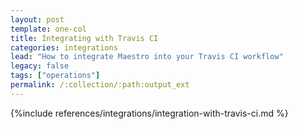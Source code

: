 ```yaml
---
layout: post
template: one-col
title: Integrating with Travis CI
categories: integrations
lead: "How to integrate Maestro into your Travis CI workflow"
legacy: false
tags: ["operations"]
permalink: /:collection/:path:output_ext
---
```


{%include references/integrations/integration-with-travis-ci.md %}
